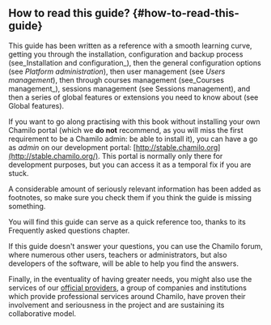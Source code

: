 ## How to read this guide? {#how-to-read-this-guide}

This guide has been written as a reference with a smooth learning curve, getting you through the installation, configuration and backup process (see_Installation and configuration_), then the general configuration options (see _Platform administration_), then user management (see _Users management_), then through courses management (see_Courses management_), sessions management (see Sessions management), and then a series of global features or extensions you need to know about (see Global features).

If you want to go along practising with this book without installing your own Chamilo portal (which we **do not** recommend, as you will miss the first requirement to be a Chamilo admin: be able to install it), you can have a go as _admin_ on our development portal: [http://stable.chamilo.org](http://stable.chamilo.org/). This portal is normally only there for development purposes, but you can access it as a temporal fix if you are stuck.

A considerable amount of seriously relevant information has been added as footnotes, so make sure you check them if you think the guide is missing something.

You will find this guide can serve as a quick reference too, thanks to its Frequently asked questions chapter.

If this guide doesn&#039;t answer your questions, you can use the Chamilo forum, where numerous other users, teachers or administrators, but also developers of the software, will be able to help you find the answers.

Finally, in the eventuality of having greater needs, you might also use the services of our [official providers](https://chamilo.org/providers), a group of companies and institutions which provide professional services around Chamilo, have proven their involvement and seriousness in the project and are sustaining its collaborative model.